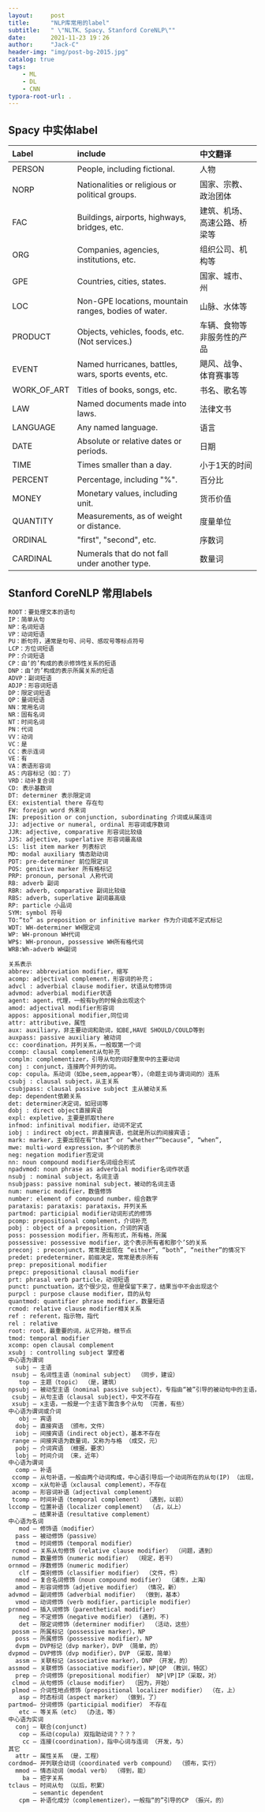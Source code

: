 ```yaml
---
layout:     post
title:      "NLP库常用的label"
subtitle:   " \"NLTK、Spacy、Stanford CoreNLP\""
date:       2021-11-23 19：26
author:     "Jack-C"
header-img: "img/post-bg-2015.jpg"
catalog: true
tags:
    - ML
    - DL
    - CNN
typora-root-url: .
---
```




## Spacy 中实体label

| Label       | include                                              | 中文翻译                     |
| :---------- | :--------------------------------------------------- | :--------------------------- |
| PERSON      | People, including fictional.                         | 人物                         |
| NORP        | Nationalities or religious or political groups.      | 国家、宗教、政治团体         |
| FAC         | Buildings, airports, highways, bridges, etc.         | 建筑、机场、高速公路、桥梁等 |
| ORG         | Companies, agencies, institutions, etc.              | 组织公司、机构等             |
| GPE         | Countries, cities, states.                           | 国家、城市、州               |
| LOC         | Non-GPE locations, mountain ranges, bodies of water. | 山脉、水体等                 |
| PRODUCT     | Objects, vehicles, foods, etc. (Not services.)       | 车辆、食物等非服务性的产品   |
| EVENT       | Named hurricanes, battles, wars, sports events, etc. | 飓风、战争、体育赛事等       |
| WORK_OF_ART | Titles of books, songs, etc.                         | 书名、歌名等                 |
| LAW         | Named documents made into laws.                      | 法律文书                     |
| LANGUAGE    | Any named language.                                  | 语言                         |
| DATE        | Absolute or relative dates or periods.               | 日期                         |
| TIME        | Times smaller than a day.                            | 小于1天的时间                |
| PERCENT     | Percentage, including "%".                           | 百分比                       |
| MONEY       | Monetary values, including unit.                     | 货币价值                     |
| QUANTITY    | Measurements, as of weight or distance.              | 度量单位                     |
| ORDINAL     | "first", "second", etc.                              | 序数词                       |
| CARDINAL    | Numerals that do not fall under another type.        | 数量词                       |



## Stanford CoreNLP 常用labels

```reStructuredText
ROOT：要处理文本的语句
IP：简单从句
NP：名词短语
VP：动词短语
PU：断句符，通常是句号、问号、感叹号等标点符号
LCP：方位词短语
PP：介词短语
CP：由‘的’构成的表示修饰性关系的短语
DNP：由‘的’构成的表示所属关系的短语
ADVP：副词短语
ADJP：形容词短语
DP：限定词短语
QP：量词短语
NN：常用名词
NR：固有名词
NT：时间名词
PN：代词
VV：动词
VC：是
CC：表示连词
VE：有
VA：表语形容词
AS：内容标记（如：了）
VRD：动补复合词
CD: 表示基数词
DT: determiner 表示限定词
EX: existential there 存在句
FW: foreign word 外来词
IN: preposition or conjunction, subordinating 介词或从属连词
JJ: adjective or numeral, ordinal 形容词或序数词
JJR: adjective, comparative 形容词比较级
JJS: adjective, superlative 形容词最高级
LS: list item marker 列表标识
MD: modal auxiliary 情态助动词
PDT: pre-determiner 前位限定词
POS: genitive marker 所有格标记
PRP: pronoun, personal 人称代词
RB: adverb 副词
RBR: adverb, comparative 副词比较级
RBS: adverb, superlative 副词最高级
RP: particle 小品词 
SYM: symbol 符号
TO:”to” as preposition or infinitive marker 作为介词或不定式标记 
WDT: WH-determiner WH限定词
WP: WH-pronoun WH代词
WP$: WH-pronoun, possessive WH所有格代词
WRB:Wh-adverb WH副词
 
关系表示
abbrev: abbreviation modifier，缩写
acomp: adjectival complement，形容词的补充；
advcl : adverbial clause modifier，状语从句修饰词
advmod: adverbial modifier状语
agent: agent，代理，一般有by的时候会出现这个
amod: adjectival modifier形容词
appos: appositional modifier,同位词
attr: attributive，属性
aux: auxiliary，非主要动词和助词，如BE,HAVE SHOULD/COULD等到
auxpass: passive auxiliary 被动词
cc: coordination，并列关系，一般取第一个词
ccomp: clausal complement从句补充
complm: complementizer，引导从句的词好重聚中的主要动词
conj : conjunct，连接两个并列的词。
cop: copula。系动词（如be,seem,appear等），（命题主词与谓词间的）连系
csubj : clausal subject，从主关系
csubjpass: clausal passive subject 主从被动关系
dep: dependent依赖关系
det: determiner决定词，如冠词等
dobj : direct object直接宾语
expl: expletive，主要是抓取there
infmod: infinitival modifier，动词不定式
iobj : indirect object，非直接宾语，也就是所以的间接宾语；
mark: marker，主要出现在有“that” or “whether”“because”, “when”,
mwe: multi-word expression，多个词的表示
neg: negation modifier否定词
nn: noun compound modifier名词组合形式
npadvmod: noun phrase as adverbial modifier名词作状语
nsubj : nominal subject，名词主语
nsubjpass: passive nominal subject，被动的名词主语
num: numeric modifier，数值修饰
number: element of compound number，组合数字
parataxis: parataxis: parataxis，并列关系
partmod: participial modifier动词形式的修饰
pcomp: prepositional complement，介词补充
pobj : object of a preposition，介词的宾语
poss: possession modifier，所有形式，所有格，所属
possessive: possessive modifier，这个表示所有者和那个’S的关系
preconj : preconjunct，常常是出现在 “either”, “both”, “neither”的情况下
predet: predeterminer，前缀决定，常常是表示所有
prep: prepositional modifier
prepc: prepositional clausal modifier
prt: phrasal verb particle，动词短语
punct: punctuation，这个很少见，但是保留下来了，结果当中不会出现这个
purpcl : purpose clause modifier，目的从句
quantmod: quantifier phrase modifier，数量短语
rcmod: relative clause modifier相关关系
ref : referent，指示物，指代
rel : relative
root: root，最重要的词，从它开始，根节点
tmod: temporal modifier
xcomp: open clausal complement
xsubj : controlling subject 掌控者
中心语为谓词
  subj — 主语
 nsubj — 名词性主语（nominal subject） （同步，建设）
   top — 主题（topic） （是，建筑）
npsubj — 被动型主语（nominal passive subject），专指由“被”引导的被动句中的主语，一般是谓词语义上的受事 （称作，镍）
 csubj — 从句主语（clausal subject），中文不存在
 xsubj — x主语，一般是一个主语下面含多个从句 （完善，有些）
中心语为谓词或介词   
   obj — 宾语
  dobj — 直接宾语 （颁布，文件）
  iobj — 间接宾语（indirect object），基本不存在
 range — 间接宾语为数量词，又称为与格 （成交，元）
  pobj — 介词宾语 （根据，要求）
  lobj — 时间介词 （来，近年）
中心语为谓词
  comp — 补语
 ccomp — 从句补语，一般由两个动词构成，中心语引导后一个动词所在的从句(IP) （出现，纳入）
 xcomp — x从句补语（xclausal complement），不存在   
 acomp — 形容词补语（adjectival complement）
 tcomp — 时间补语（temporal complement） （遇到，以前）
lccomp — 位置补语（localizer complement） （占，以上）
       — 结果补语（resultative complement）
中心语为名词
   mod — 修饰语（modifier）
  pass — 被动修饰（passive）
  tmod — 时间修饰（temporal modifier）
 rcmod — 关系从句修饰（relative clause modifier） （问题，遇到）
 numod — 数量修饰（numeric modifier） （规定，若干）
ornmod — 序数修饰（numeric modifier）
   clf — 类别修饰（classifier modifier） （文件，件）
  nmod — 复合名词修饰（noun compound modifier） （浦东，上海）
  amod — 形容词修饰（adjetive modifier） （情况，新）
advmod — 副词修饰（adverbial modifier） （做到，基本）
  vmod — 动词修饰（verb modifier，participle modifier）
prnmod — 插入词修饰（parenthetical modifier）
   neg — 不定修饰（negative modifier） (遇到，不)
   det — 限定词修饰（determiner modifier） （活动，这些）
 possm — 所属标记（possessive marker），NP
  poss — 所属修饰（possessive modifier），NP
  dvpm — DVP标记（dvp marker），DVP （简单，的）
dvpmod — DVP修饰（dvp modifier），DVP （采取，简单）
  assm — 关联标记（associative marker），DNP （开发，的）
assmod — 关联修饰（associative modifier），NP|QP （教训，特区）
  prep — 介词修饰（prepositional modifier） NP|VP|IP（采取，对）
 clmod — 从句修饰（clause modifier） （因为，开始）
 plmod — 介词性地点修饰（prepositional localizer modifier） （在，上）
   asp — 时态标词（aspect marker） （做到，了）
partmod– 分词修饰（participial modifier） 不存在
   etc — 等关系（etc） （办法，等）
中心语为实词
  conj — 联合(conjunct)
   cop — 系动(copula) 双指助动词？？？？
    cc — 连接(coordination)，指中心词与连词 （开发，与）
其它
  attr — 属性关系 （是，工程）
cordmod– 并列联合动词（coordinated verb compound） （颁布，实行）
  mmod — 情态动词（modal verb） （得到，能）
    ba — 把字关系
tclaus — 时间从句 （以后，积累）
       — semantic dependent
   cpm — 补语化成分（complementizer），一般指“的”引导的CP （振兴，的）
```

